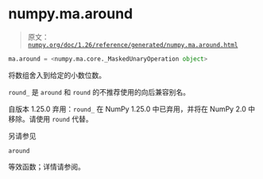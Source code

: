 # numpy.ma.around

> 原文：[`numpy.org/doc/1.26/reference/generated/numpy.ma.around.html`](https://numpy.org/doc/1.26/reference/generated/numpy.ma.around.html)

```py
ma.around = <numpy.ma.core._MaskedUnaryOperation object>
```

将数组舍入到给定的小数位数。

`round_` 是 `around` 和 `round` 的不推荐使用的向后兼容别名。

自版本 1.25.0 弃用：`round_` 在 NumPy 1.25.0 中已弃用，并将在 NumPy 2.0 中移除。请使用 `round` 代替。

另请参见

`around`

等效函数；详情请参阅。
